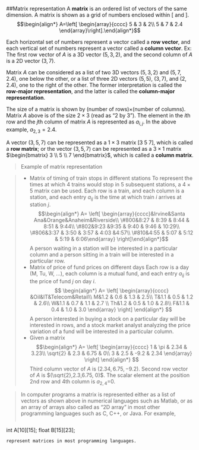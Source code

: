 ##Matrix representation
A **matrix** is an ordered list of vectors of the same dimension.  A matrix is shown as a grid of numbers enclosed within $[$ and $]$.
$$\begin{align*} A=\left[    \begin{array}{cccc}      5 & 3 & 2\\      5 & 7 & 2.4    \end{array}\right].\end{align*}$$

Each horizontal set of numbers represent a vector called a **row vector**, and each vertical set of numbers represent a vector called a **column vector**.  Ex: The first row vector of $A$ is a 3D vector $(5,3,2)$, and the second column of $A$ is a 2D vector $(3,7)$.

Matrix $A$ can be considered as a list of two 3D vectors $(5,3,2)$ and $(5,7,2.4)$, one below the other, or a list of three 2D vectors $(5,5)$, $(3,7)$, and $(2,2.4)$, one to the right of the other. The former interpretation is called the **row-major representation**, and the latter is called the **column-major representation**.

The size of a matrix is shown by (number of rows)$\times$(number of columns). Matrix $A$ above is of the size $2\times 3$ (read as “2 by 3”). The  element in the $i$th row and the $j$th column of matrix $A$  is represented as $a_{i,j}$. In the above example, $a_{2,3}=2.4$.

A vector $(3,5,7)$ can be represented as a $1 \times 3$ matrix $[3\ 5\ 7]$, which is called a **row matrix**; or  the vector $(3,5,7)$ can be represented as a $3 \times 1$ matrix $\begin{bmatrix} 3 \\ 5 \\ 7 \end{bmatrix}$, which is called a **column matrix**.

> Example of matrix representation

>- Matrix of timing of train stops in different stations
> To represent the times at which 4 trains would stop in 5 subsequent stations, a $4 \times 5$ matrix can be used. Each row is a train, and each column is a station, and each entry $a_{ij}$ is the time at which train $i$ arrives at station $j$. 
> $$\begin{align*}  A=  \left[    \begin{array}{cccc}&Irvine&Santa Ana&Orange&Anaheim&Riverside\\ \#800&8:27 & 8:39 & 8:44  & 8:51 & 9:44\\ \#802&9:23 &9:35 & 9:40 & 9:46 & 10:29\\ \#806&3:37 & 3:50 & 3:57 & 4:03 &4:57\\ \#810&4:55 & 5:07 & 5:12 & 5:19 & 6:06\end{array}  \right]\end{align*}$$
>A person waiting in  a station will be interested in a particular column and a person sitting in a train will be interested in a particular row.
>- Matrix of price of fund prices on different days
> Each row is a day (M, Tu, W, $\ldots$), each column is a mutual fund, and each entry $a_{ij}$ is the price of fund $j$ on day $i$. 
$$
\begin{align*}
  A=
  \left[
    \begin{array}{cccc}
&Oil&IT&Telecom&Retail\\
M&1.2 & 0.6 & 1.3  & 2.5\\ 
T&1.1 & 0.5 & 1.2 & 2.6\\
W&1.1 & 0.7 & 1.1 & 2.7 \\
Th&1.2 & 0.5 & 1.0 & 2.8\\
F&1.1 & 0.4 & 1.0 & 3.0
    \end{array}
  \right]
\end{align*}
$$
> A person interested in buying a stock on a particular day will be interested in rows, and a stock market analyst analyzing the price variation of a fund will be interested in a particular column.
>- Given a matrix 
$$\begin{align*}
  A=
  \left[
    \begin{array}{cccc}
1 & \pi & 2.34  & 3.23\\ 
\sqrt{2} & 2.3 & 6.75 & 0\\
3 & 2.5 & -9.2 & 2.34
    \end{array}
  \right]
\end{align*}
$$
Third column vector of $A$ is $(2.34, 6.75, -9.2)$.
Second row vector of  $A$ is $(\sqrt{2},2.3,6.75, 0)$.
The scalar element at the position 2nd row and 4th column is $a_{2,4}$=$0$.

<!-- A workaround to separate the two blocks -->
> In computer programs a matrix is represented either as a list of vectors as shown above in numerical languages such as Matlab, or as an array of arrays also called as “2D array” in most other programming languages such as C, C++, or Java.
>For example,
>```
int    A[10][15];
float  B[15][23];
```
represent matrices in most programming languages.


